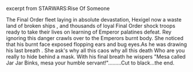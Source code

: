 excerpt from STARWARS:Rise Of Someone

The Final Order fleet laying in absolute devastation, Hexigel now a waste land of broken ships ,
and thousands of loyal Final Order shock troops ready to take their lives on learning of Emperor palatines defeat. 
Rey ignoring this danger crawls over to the Emperors burnt body.
She noticed that his burnt face exposed flopping ears and bug eyes.As he was drawing his last breath .
She ask's why all this caos why all this death
Who are you really to hide behind a mask. 
With his final breath he wispers "Mesa called Jar Jar Binks, mesa your humble servant!".........Cut to black...the end.
